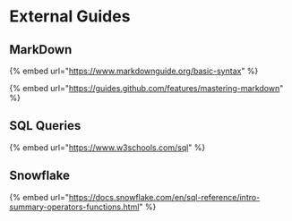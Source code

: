 # External Guides

## MarkDown

{% embed url="https://www.markdownguide.org/basic-syntax" %}

{% embed url="https://guides.github.com/features/mastering-markdown" %}

## SQL Queries

{% embed url="https://www.w3schools.com/sql" %}

## Snowflake

{% embed url="https://docs.snowflake.com/en/sql-reference/intro-summary-operators-functions.html" %}
